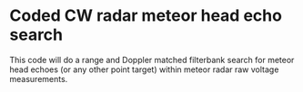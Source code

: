# Coded CW radar meteor head echo search

This code will do a range and Doppler matched filterbank search for meteor head echoes (or any other point target) 
within meteor radar raw voltage measurements. 

